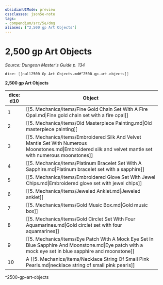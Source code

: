 ```yaml
---
obsidianUIMode: preview
cssclasses: json5e-note
tags:
- compendium/src/5e/dmg
aliases: ["2,500 gp Art Objects"]
---
```

# 2,500 gp Art Objects
*Source: Dungeon Master's Guide p. 134* 

`dice: [[null2500 Gp Art Objects.md#^2500-gp-art-objects]]`

**2,500 gp Art Objects**

| dice: d10 | Object |
|-----------|--------|
| 1 | [[5. Mechanics/Items/Fine Gold Chain Set With A Fire Opal.md\|Fine gold chain set with a fire opal]] |
| 2 | [[5. Mechanics/Items/Old Masterpiece Painting.md\|Old masterpiece painting]] |
| 3 | [[5. Mechanics/Items/Embroidered Silk And Velvet Mantle Set With Numerous Moonstones.md\|Embroidered silk and velvet mantle set with numerous moonstones]] |
| 4 | [[5. Mechanics/Items/Platinum Bracelet Set With A Sapphire.md\|Platinum bracelet set with a sapphire]] |
| 5 | [[5. Mechanics/Items/Embroidered Glove Set With Jewel Chips.md\|Embroidered glove set with jewel chips]] |
| 6 | [[5. Mechanics/Items/Jeweled Anklet.md\|Jeweled anklet]] |
| 7 | [[5. Mechanics/Items/Gold Music Box.md\|Gold music box]] |
| 8 | [[5. Mechanics/Items/Gold Circlet Set With Four Aquamarines.md\|Gold circlet set with four aquamarines]] |
| 9 | [[5. Mechanics/Items/Eye Patch With A Mock Eye Set In Blue Sapphire And Moonstone.md\|Eye patch with a mock eye set in blue sapphire and moonstone]] |
| 10 | A [[5. Mechanics/Items/Necklace String Of Small Pink Pearls.md\|necklace string of small pink pearls]] |
^2500-gp-art-objects